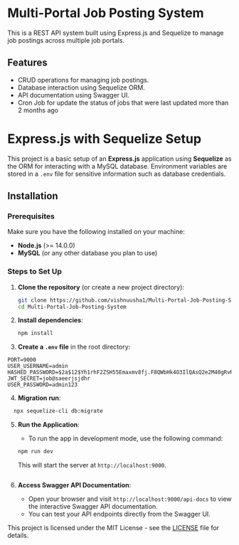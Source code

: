 
# Multi-Portal Job Posting System

This is a REST API system built using Express.js and Sequelize to manage job postings across multiple job portals.

## Features
- CRUD operations for managing job postings.
- Database interaction using Sequelize ORM.
- API documentation using Swagger UI.
- Cron Job for update the status of jobs that were last updated more than 2 months ago
# Express.js with Sequelize Setup

This project is a basic setup of an **Express.js** application using **Sequelize** as the ORM for interacting with a MySQL database. Environment variables are stored in a `.env` file for sensitive information such as database credentials.

## Installation

### Prerequisites
Make sure you have the following installed on your machine:
- **Node.js** (>= 14.0.0)
- **MySQL** (or any other database you plan to use)

### Steps to Set Up

1. **Clone the repository** (or create a new project directory):
    ```bash
    git clone https://github.com/vishnuusha1/Multi-Portal-Job-Posting-System.git
    cd Multi-Portal-Job-Posting-System
    ```

2. **Install dependencies**:
    ```bash
    npm install
    ```

3. **Create a `.env` file** in the root directory:
```NODE_ENV =development
PORT=9000
USER_USERNAME=admin
HASHED_PASSWORD=$2a$12$Yh1rhF2ZSH55Emaxmv8fj.F8QWbHk4O3IlQAsQ2e2M40gRvRhL.Ma 
JWT_SECRET=job@saeerjsjdhr
USER_PASSWORD=admin123
```

4. **Migration run**:
```bash
  npx sequelize-cli db:migrate
```

5. **Run the Application**:
    - To run the app in development mode, use the following command:
    ```bash
    npm run dev
    ```

    This will start the server at `http://localhost:9000`.
    ```
    
6. **Access Swagger API Documentation**:
    - Open your browser and visit `http://localhost:9000/api-docs` to view the interactive Swagger API documentation.
    - You can test your API endpoints directly from the Swagger UI.

This project is licensed under the MIT License - see the [LICENSE](LICENSE) file for details.
